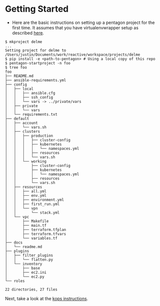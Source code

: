 # Getting Started

* Here are the basic instructions on setting up a pentagon project for the first time. It assumes that you have virtualenvwrapper setup as described [here](docs/virtualenv.md).

```
$ mkproject delme
...
Setting project for delme to /Users/justin/Documents/work/reactive/workspace/projects/delme
$ pip install -e <path-to-pentagon> # Using a local copy of this repo
$ pentagon-startproject -n foo
$ tree foo
foo
├── README.md
├── ansible-requirements.yml
├── config
│   ├── local
│   │   ├── ansible.cfg
│   │   ├── ssh_config
│   │   └── vars -> ../private/vars
│   ├── private
│   │   └── vars
│   └── requirements.txt
├── default
│   ├── account
│   │   └── vars.sh
│   ├── clusters
│   │   ├── production
│   │   │   ├── cluster-config
│   │   │   ├── kubernetes
│   │   │   │   └── namespaces.yml
│   │   │   ├── resources
│   │   │   └── vars.sh
│   │   └── working
│   │       ├── cluster-config
│   │       ├── kubernetes
│   │       │   └── namespaces.yml
│   │       ├── resources
│   │       └── vars.sh
│   ├── resources
│   │   ├── all.yml
│   │   ├── env.yml
│   │   ├── environment.yml
│   │   ├── first_run.yml
│   │   └── vpn
│   │       └── stack.yml
│   └── vpc
│       ├── Makefile
│       ├── main.tf
│       ├── terraform.tfplan
│       ├── terraform.tfvars
│       └── variables.tf
├── docs
│   └── readme.md
├── plugins
│   ├── filter_plugins
│   │   └── flatten.py
│   └── inventory
│       ├── base
│       ├── ec2.ini
│       └── ec2.py
└── roles

22 directories, 27 files
```

Next, take a look at the [kops instructions](docs/kops.md).
